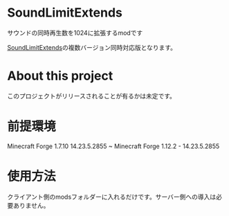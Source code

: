 # SoundLimitExtends
サウンドの同時再生数を1024に拡張するmodです

[SoundLimitExtends]の複数バージョン同時対応版となります。

# About this project

このプロジェクトがリリースされることが有るかは未定です。

# 前提環境

Minecraft Forge 1.7.10 14.23.5.2855 ~ Minecraft Forge 1.12.2 - 14.23.5.2855

# 使用方法
クライアント側のmodsフォルダーに入れるだけです。サーバー側への導入は必要ありません。

[SoundLimitExtends]: https://github.com/Kai-Z-JP/SoundLimitExtends
